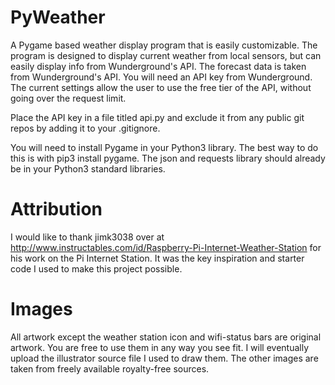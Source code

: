 # PyWeather
A Pygame based weather display program that is easily customizable.  The program is designed to display current weather from local sensors, but can easily display info from Wunderground's API.  The forecast data is taken from Wunderground's API.  You will need an API key from Wunderground.  The current settings allow the user to use the free tier of the API, without going over the request limit.

Place the API key in a file titled api.py and exclude it from any public git repos by adding it to your .gitignore.

You will need to install Pygame in your Python3 library.  The best way to do this is with pip3 install pygame.  The json and requests library should already be in your Python3 standard libraries.

# Attribution
I would like to thank jimk3038 over at http://www.instructables.com/id/Raspberry-Pi-Internet-Weather-Station for his work on the Pi Internet Station.  It was the key inspiration and starter code I used to make this project possible.
 
 # Images
All artwork except the weather station icon and wifi-status bars are original artwork.  You are free to use them in any way you see fit.  I will eventually upload the illustrator source file I used to draw them.  The other images are taken from freely available royalty-free sources. 
